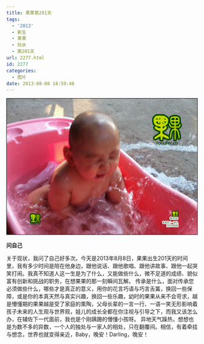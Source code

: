 ```yaml
---
title: 果果第201天
tags:
  - '2013'
  - 新生
  - 果果
  - 玩水
  - 第201天
url: 2277.html
id: 2277
categories:
  - 图片
date: 2013-08-08 18:59:48
---
```


[![](/images/uploads/2013/08/果果第201天.jpg "果果第201天")](/images/uploads/2013/08/果果第201天.jpg)

**问自己**

关于现状，我问了自己好多次。今天是2013年8月8日，果果出生201天的时间里，我有多少时间是陪在他身边，跟他说话、跟他歌唱、跟他讲故事、跟他一起哭笑打闹。我真不知道人这一生是为了什么，又能做些什么，微不足道的成绩、貌似富有创新和挑战的职务，在想果果的那一刻瞬间瓦解。 传承是什么，面对传承您必须做些什么，哪些才是真正的意义，用你的花言巧语与巧言舌簧，换回一些保障，或是你的本真天然与真实兴趣，换回一些乐趣，幼时的果果从来不会苛求，越是懵懂期的果果越是受了家庭的熏陶，父母长辈的一言一行、一语一笑无形影响着孩子未来的人生观与世界观，娃儿的成长全都在你注视与引导之下，而我又该怎么办，在辅佐下一代面前，我也是个刚蹒跚的懵懂小孩呀。 异地天气躁热，想想也是为数不多的异数，一个人的独处与一家人的相处，只在翻覆间。相信，有着牵挂与想念，世界也就变得亲近，Baby，晚安！Darling，晚安！